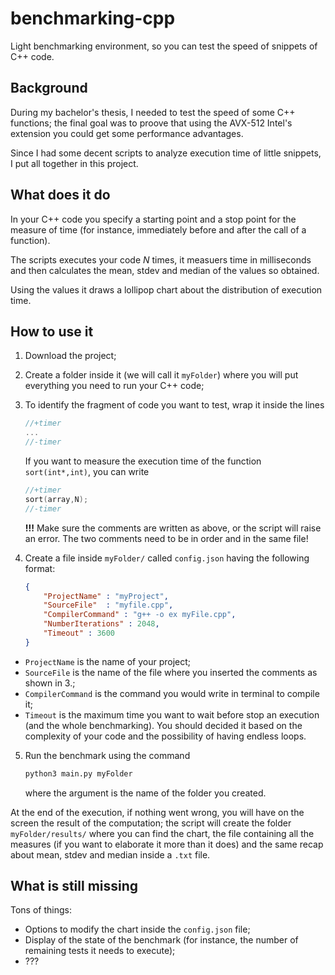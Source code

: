 # benchmarking-cpp

Light benchmarking environment, so you can test the speed of snippets of C++ code.

## Background
During my bachelor's thesis, I needed to test the speed of some C++ functions; the final goal was to proove that using the AVX-512 Intel's extension you could get some performance advantages. 

Since I had some decent scripts to analyze execution time of little snippets, I put all together in this project.


## What does it do

In your C++ code you specify a starting point and a stop point for the measure of time (for instance, immediately before and after the call of a function).

The scripts executes your code _N_ times, it measuers time in milliseconds and then calculates the mean, stdev and median of the values so obtained.  

Using the values it draws a lollipop chart about the distribution of execution time.

## How to use it

1.  Download the project;
2.  Create a folder inside it (we will call it `myFolder`) where you will put everything you need to run your C++ code;
3.  To identify the fragment of code you want to test, wrap it inside the lines

    ```c++
    //+timer
    ...
    //-timer
    ```

    If you want to measure the execution time of the function `sort(int*,int)`, you can write

    ```c++
    //+timer
    sort(array,N);
    //-timer
    ```

    **!!!** Make sure the comments are written as above, or the script will raise an error. The two comments need to be in order and in the same file! 


3. Create a file inside `myFolder/` called `config.json` having the following format:

    ```json
    {
        "ProjectName" : "myProject",
        "SourceFile"  : "myfile.cpp",
        "CompilerCommand" : "g++ -o ex myFile.cpp",
        "NumberIterations" : 2048,
        "Timeout" : 3600
    }
    ```
- `ProjectName` is the name of your project;
- `SourceFile` is the name of the file where you inserted the comments as shown in 3.;  
- `CompilerCommand` is the command you would write in terminal to compile it;
- `Timeout` is the maximum time you want to wait before stop an execution (and the whole benchmarking). You should decided it based on the complexity of your code and the possibility of having endless loops. 

5. Run the benchmark using the command

    ```bash
    python3 main.py myFolder
    ```

    where the argument is the name of the folder you created.

At the end of the execution, if nothing went wrong, you will have on the screen the result of the computation; the script will create the folder `myFolder/results/` where you can find the chart, the file containing all the measures (if you want to elaborate it more than it does) and the same recap about mean, stdev and median inside a `.txt` file. 

## What is still missing

Tons of things:
    
- Options to modify the chart inside the `config.json` file;
- Display of the state of the benchmark (for instance, the number of remaining tests it needs to execute);
- ???
